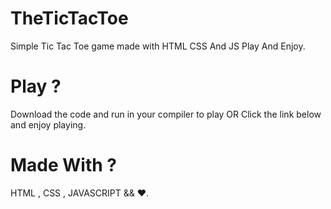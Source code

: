 # TheTicTacToe
Simple Tic Tac Toe game made with HTML CSS And JS Play And Enjoy.

# Play ?
Download the code and run in your compiler to play 
OR 
Click the link below and enjoy playing.



# Made With ?
HTML , CSS , JAVASCRIPT && ❤️.
